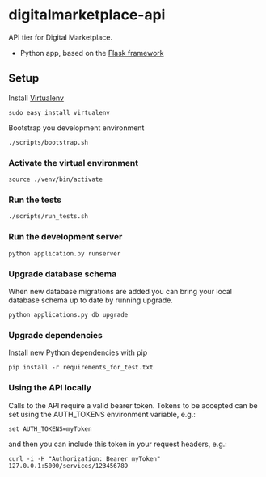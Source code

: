 # digitalmarketplace-api

API tier for Digital Marketplace.

- Python app, based on the [Flask framework](http://flask.pocoo.org/)

## Setup

Install [Virtualenv](https://virtualenv.pypa.io/en/latest/)

```
sudo easy_install virtualenv
```

Bootstrap you development environment

```
./scripts/bootstrap.sh
```

### Activate the virtual environment

```
source ./venv/bin/activate
```

### Run the tests

```
./scripts/run_tests.sh
```

### Run the development server

```
python application.py runserver
```

### Upgrade database schema

When new database migrations are added you can bring your local database schema
up to date by running upgrade.

```python applications.py db upgrade```

### Upgrade dependencies

Install new Python dependencies with pip

```pip install -r requirements_for_test.txt```

### Using the API locally

Calls to the API require a valid bearer token. Tokens to be accepted can be set using the AUTH_TOKENS environment variable, e.g.:

```set AUTH_TOKENS=myToken```

and then you can include this token in your request headers, e.g.:

```
curl -i -H "Authorization: Bearer myToken" 127.0.0.1:5000/services/123456789
```
